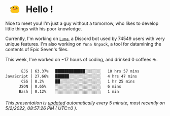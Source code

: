 <h1>   <img src="./spoink.gif" style="vertical-align:middle;" width="30px">   Hello ! </h1>

Nice to meet you! I'm just a guy without a tomorrow, who likes to develop little things with his poor knowledge.

Currently, I'm working on <a href='https://github.com/Asgarrrr/Luna'>`Luna`</a>, a Discord bot used by 74549 users with very unique features. I'm also working on `Yuna Unpack`, a tool for datamining the contents of Epic Seven's files.

This week, I've worked on ~17 hours of coding, and drinked 0 coffees ☕.

```
       EJS │ 63.37%   █████████████░░░░░░░   10 hrs 57 mins
JavaScript │ 27.66%   ██████░░░░░░░░░░░░░░   4 hrs 47 mins
       CSS │ 8.2%     ██░░░░░░░░░░░░░░░░░░   1 hr 25 mins
      JSON │ 0.65%    ░░░░░░░░░░░░░░░░░░░░   6 mins
      Bash │ 0.12%    ░░░░░░░░░░░░░░░░░░░░   1 min
```

###### This presentation is [updated](https://github.com/Asgarrrr) automatically every 5 minute, most recently on 5/2/2022, 08:57:26 PM ( UTC±0 ).